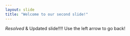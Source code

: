 ```yaml
---
layout: slide
title: "Welcome to our second slide!"
---
```

_Resolved_ & Updated slide!!!!
Use the left arrow to go back!

